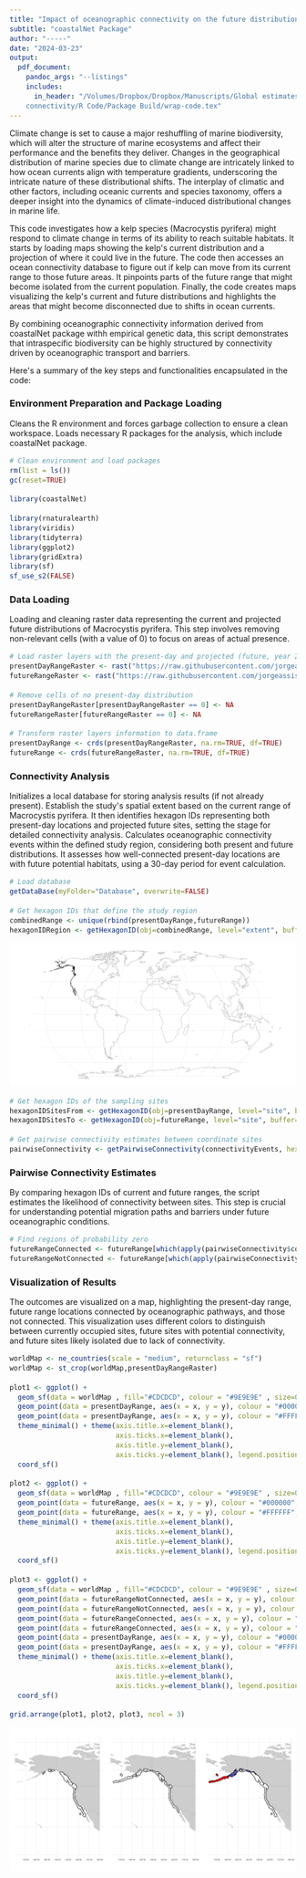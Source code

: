 ```yaml
---
title: "Impact of oceanographic connectivity on the future distribution of marine species"
subtitle: "coastalNet Package"
author: "-----"
date: "2024-03-23"
output:
  pdf_document: 
    pandoc_args: "--listings"
    includes:
      in_header: "/Volumes/Dropbox/Dropbox/Manuscripts/Global estimates of coastal oceanographic
    connectivity/R Code/Package Build/wrap-code.tex"
---
```


Climate change is set to cause a major reshuffling of marine biodiversity, which will alter the structure of marine ecosystems and affect their performance and the benefits they deliver. Changes in the geographical distribution of marine species due to climate change are intricately linked to how ocean currents align with temperature gradients, underscoring the intricate nature of these distributional shifts. The interplay of climatic and other factors, including oceanic currents and species taxonomy, offers a deeper insight into the dynamics of climate-induced distributional changes in marine life.

This code investigates how a kelp species (Macrocystis pyrifera) might respond to climate change in terms of its ability to reach suitable habitats. It starts by loading maps showing the kelp's current distribution and a projection of where it could live in the future.  The code then accesses an ocean connectivity database to figure out if kelp can move from its current range to those future areas. It pinpoints parts of the future range that might become isolated from the current population. Finally, the code creates maps visualizing the kelp's current and future distributions and highlights the areas that might become disconnected due to shifts in ocean currents.

By combining oceanographic connectivity information derived from coastalNet package withh empirical genetic data, this script demonstrates that intraspecific biodiversity can be highly structured by connectivity driven by oceanographic transport and barriers.

Here's a summary of the key steps and functionalities encapsulated in the code:

### Environment Preparation and Package Loading

Cleans the R environment and forces garbage collection to ensure a clean workspace. Loads necessary R packages for the analysis, which include coastalNet package.

```r 
# Clean environment and load packages
rm(list = ls())
gc(reset=TRUE)

library(coastalNet)

library(rnaturalearth)
library(viridis)
library(tidyterra)
library(ggplot2)
library(gridExtra)
library(sf)
sf_use_s2(FALSE)
```

### Data Loading

Loading and cleaning raster data representing the current and projected future distributions of Macrocystis pyrifera. This step involves removing non-relevant cells (with a value of 0) to focus on areas of actual presence.

```r 
# Load raster layers with the present-day and projected (future, year 2100) distributions of the marine species Macrocystis pyrifera.
presentDayRangeRaster <- rast("https://raw.githubusercontent.com/jorgeassis/coastalNet/main/vignettes/data/presentDay.tif")
futureRangeRaster <- rast("https://raw.githubusercontent.com/jorgeassis/coastalNet/main/vignettes/data/Future.tif")

# Remove cells of no present-day distribution
presentDayRangeRaster[presentDayRangeRaster == 0] <- NA
futureRangeRaster[futureRangeRaster == 0] <- NA

# Transform raster layers information to data.frame
presentDayRange <- crds(presentDayRangeRaster, na.rm=TRUE, df=TRUE)
futureRange <- crds(futureRangeRaster, na.rm=TRUE, df=TRUE)
```

### Connectivity Analysis

Initializes a local database for storing analysis results (if not already present). Establish the study's spatial extent based on the current range of Macrocystis pyrifera. It then identifies hexagon IDs representing both present-day locations and projected future sites, setting the stage for detailed connectivity analysis. Calculates oceanographic connectivity events within the defined study region, considering both present and future distributions. It assesses how well-connected present-day locations are with future potential habitats, using a 30-day period for event calculation.

```r 
# Load database
getDataBase(myFolder="Database", overwrite=FALSE)

# Get hexagon IDs that define the study region
combinedRange <- unique(rbind(presentDayRange,futureRange))
hexagonIDRegion <- getHexagonID(obj=combinedRange, level="extent", buffer=5, print=TRUE)
```

![Hexagon IDs (in black) defining the study region](../img/Example3_img_1.png)

```r 
# Get hexagon IDs of the sampling sites
hexagonIDSitesFrom <- getHexagonID(obj=presentDayRange, level="site", buffer=0, print=FALSE)
hexagonIDSitesTo <- getHexagonID(obj=futureRange, level="site", buffer=0, print=FALSE)

# Get pairwise connectivity estimates between coordinate sites
pairwiseConnectivity <- getPairwiseConnectivity(connectivityEvents, hexagonIDFrom=hexagonIDSitesFrom, hexagonIDTo=hexagonIDSitesTo, connType="Forward", value="Probability", steppingStone=FALSE)
```

### Pairwise Connectivity Estimates

By comparing hexagon IDs of current and future ranges, the script estimates the likelihood of connectivity between sites. This step is crucial for understanding potential migration paths and barriers under future oceanographic conditions.

```r
# Find regions of probability zero
futureRangeConnected <- futureRange[which(apply(pairwiseConnectivity$connectivityMatrix,2,sum) != 0) ,]
futureRangeNotConnected <- futureRange[which(apply(pairwiseConnectivity$connectivityMatrix,2,sum) == 0),]
```

### Visualization of Results

The outcomes are visualized on a map, highlighting the present-day range, future range locations connected by oceanographic pathways, and those not connected. This visualization uses different colors to distinguish between currently occupied sites, future sites with potential connectivity, and future sites likely isolated due to lack of connectivity.

```r
worldMap <- ne_countries(scale = "medium", returnclass = "sf")
worldMap <- st_crop(worldMap,presentDayRangeRaster)

plot1 <- ggplot() + 
  geom_sf(data = worldMap , fill="#CDCDCD", colour = "#9E9E9E" , size=0.25) +
  geom_point(data = presentDayRange, aes(x = x, y = y), colour = "#000000",size=2.5) +
  geom_point(data = presentDayRange, aes(x = x, y = y), colour = "#FFFFFF",size=1) +
  theme_minimal() + theme(axis.title.x=element_blank(),
                          axis.ticks.x=element_blank(),
                          axis.title.y=element_blank(),
                          axis.ticks.y=element_blank(), legend.position = "none") +
  coord_sf()

plot2 <- ggplot() + 
  geom_sf(data = worldMap , fill="#CDCDCD", colour = "#9E9E9E" , size=0.25) +
  geom_point(data = futureRange, aes(x = x, y = y), colour = "#000000",size=2.5) +
  geom_point(data = futureRange, aes(x = x, y = y), colour = "#FFFFFF",size=1) +
  theme_minimal() + theme(axis.title.x=element_blank(),
                          axis.ticks.x=element_blank(),
                          axis.title.y=element_blank(),
                          axis.ticks.y=element_blank(), legend.position = "none") +
  coord_sf()

plot3 <- ggplot() + 
  geom_sf(data = worldMap , fill="#CDCDCD", colour = "#9E9E9E" , size=0.25) +
  geom_point(data = futureRangeNotConnected, aes(x = x, y = y), colour = "#000000",size=2.5) +
  geom_point(data = futureRangeNotConnected, aes(x = x, y = y), colour = "red",size=1) +
  geom_point(data = futureRangeConnected, aes(x = x, y = y), colour = "#000000",size=2.5) +
  geom_point(data = futureRangeConnected, aes(x = x, y = y), colour = "#6067f3",size=1) +
  geom_point(data = presentDayRange, aes(x = x, y = y), colour = "#000000",size=2.5) +
  geom_point(data = presentDayRange, aes(x = x, y = y), colour = "#FFFFFF",size=1) +
  theme_minimal() + theme(axis.title.x=element_blank(),
                          axis.ticks.x=element_blank(),
                          axis.title.y=element_blank(),
                          axis.ticks.y=element_blank(), legend.position = "none") +
  coord_sf()

grid.arrange(plot1, plot2, plot3, ncol = 3)
```

![Future range expansions. While: Present range; Blue future range expansion; Red restricted future range expansion driven by oceanographic connectivity](../img/Example3_img_2.png)